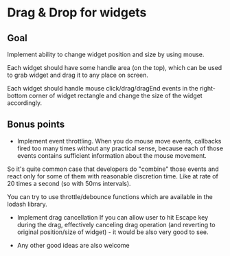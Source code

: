 # Drag & Drop for widgets 

## Goal

Implement ability to change widget position and size by using mouse.

Each widget should have some handle area (on the top), which can be used to 
grab widget and drag it to any place on screen.

Each widget should handle mouse click/drag/dragEnd events in the right-bottom 
corner of widget rectangle and change the size of the widget accordingly.

## Bonus points

- Implement event throttling.
When you do mouse move events, callbacks fired too many times without any practical sense,
because each of those events contains sufficient information about the mouse movement.

So it's quite common case that developers do "combine" those events and react only for 
some of them with reasonable discretion time. Like at rate of 20 times a second (so with 
50ms intervals).

You can try to use throttle/debounce functions which are available in the lodash library.

- Implement drag cancellation
If you can allow user to hit Escape key during the drag, effectively canceling drag 
operation (and reverting to original position/size of widget) - it would be also very
good to see.

- Any other good ideas are also welcome
